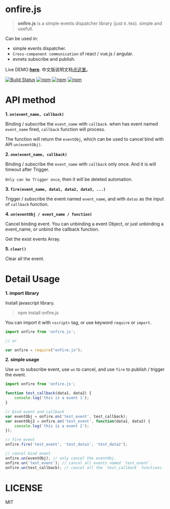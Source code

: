 # onfire.js

> **onfire.js** is a simple events dispatcher library (just `0.9kb`). simple and usefull. 

Can be used in:

 - simple events dispatcher.
 - `Cross-component communication` of react / vue.js / angular.
 - evnets subscribe and publish.

Live DEMO [**here**](http://git.hust.cc/onfire.js). 中文版说明文档[点这里](README_zh.md)。

[![Build Status](https://travis-ci.org/hustcc/onfire.js.svg?branch=master)](https://travis-ci.org/hustcc/onfire.js) [![npm](https://img.shields.io/npm/v/onfire.js.svg?style=flat-square)](https://www.npmjs.com/package/onfire.js) [![npm](https://img.shields.io/npm/dt/onfire.js.svg?style=flat-square)](https://www.npmjs.com/package/onfire.js) [![npm](https://img.shields.io/npm/l/onfire.js.svg?style=flat-square)](https://www.npmjs.com/package/onfire.js)


# API method

**1. `on(event_name, callback)`**

Binding / subscribe the `event_name` with `callback`. when has event named `event_name` fired, `callback` function will process.

The function will return the `eventObj`, which can be used to cancel bind with API `un(eventObj)`.

**2. `one(event_name, callback)`**

Binding / subscribe the `event_name` with `callback` only once. And it is will timeout after Trigger.

`Only can be Trigger once`, then it will be deleted automation.

**3. `fire(event_name, data1, data2, data3, ...)`**

Trigger / subscribe the event named `event_name`, and with `datas` as the input of `callback` function.

**4. `un(eventObj / event_name / function)`**

Cancel binding event. You can unbinding a event Object, or just unbinding a event_name, or unbind the callback function.

Get the exist events Array.

**5. `clear()`**

Clear all the event.


# Detail Usage

**1. import library**

Install javascript library.

> npm install onfire.js

You can import it with `<script>` tag, or use keyword `require` or `import`.

```js
import onfire from 'onfire.js';

// or

var onfire = require("onfire.js");
```

**2. simple usage**

Use `on` to subscribe event, use `un` to cancel, and use `fire` to publish / trigger the event.

```js
import onfire from 'onfire.js';

function test_callback(data1, data2) {
	console.log('this is a event 1');
}

// bind event and callback
var eventObj = onfire.on('test_event', test_callback);
var eventObj2 = onfire.on('test_event', function(data1, data2) {
	console.log('this is a event 2');
});

// fire event
onfire.fire('test_event', 'test_data1', 'test_data2');

// cancel bind event
onfire.un(eventObj); // only cancel the eventObj.
onfire.un('test_event'); // cancel all events named `test_event`.
onfire.un(test_callback); // cancel all the `test_callback` functions.
```


# LICENSE

MIT